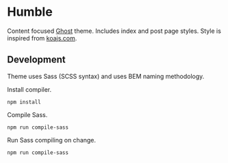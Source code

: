 # Humble

Content focused [Ghost](https://ghost.org/) theme. Includes index and post page styles. Style is inspired from [koajs.com](http://koajs.com/).

## Development

Theme uses Sass (SCSS syntax) and uses BEM naming methodology.

Install compiler.

```
npm install
```

Compile Sass.

```
npm run compile-sass
```

Run Sass compiling on change.
```
npm run compile-sass
```
